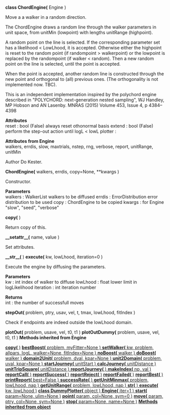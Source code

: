 ---
---
<a name="ChordEngine"></a>
<thead style="background-color:red; width:100%"><tr><th>
<strong>class ChordEngine(</strong> Engine )
</th></tr></thead>


Move a a walker in a random direction.

The ChordEngine draws a random line through the walker parameters in
unit space, from unitMin (lowpoint) with lengths unitRange (highpoint).

A random point on the line is selected. If the corresponding parameter
set has a likelihood < LowLhood, it is accepted. Otherwise either the
highpoint is reset to the random point (if randompoint > walkerpoint)
or the lowpoint is replaced by the randompoint (if walker < random).
Then a new random point on the line is selected, until the point is accepted.

When the point is accepted, another random line is constructed
through the new point and orthogonal to (all) previous ones.
(The orthogonality is not implemented now. TBC).

This is an independent implementation inspired by the polychord engine
described in
"POLYCHORD: next-generation nested sampling",
WJ Handley, MP Hobson and AN Lasenby.
MNRAS (2015) Volume 453, Issue 4, p 4384–4398

<b>Attributes</b>
    <br>
reset : bool (False)
    always reset othonormal basis 
extend : bool (False)
    perform the step-out action until logL < lowL
plotter : 

<b>Attributes from Engine</b>
    <br>
walkers, errdis, slow, maxtrials, nstep, rng, verbose, report, unitRange, unitMin

Author       Do Kester.

<a name="ChordEngine"></a>
<thead style="background-color:green; width:100%"><tr><th>
<strong>ChordEngine(</strong> walkers, errdis, copy=None, **kwargs ) 
</th></tr></thead>


Constructor.

<b>Parameters</b>
<br>
walkers : WalkerList
    walkers to be diffused
errdis : ErrorDistribution
    error distribution to be used
copy : ChordEngine
    to be copied
kwargs : for Engine
    "slow", "seed", "verbose"
<a name="copy"></a>
<thead style="background-color:green; width:100%"><tr><th>
<strong>copy(</strong> )
</th></tr></thead>

Return copy of this. 

<a name="__setattr__"></a>
<thead style="background-color:green; width:100%"><tr><th>
<strong>__setattr__(</strong> name, value )
</th></tr></thead>


Set attributes.

<a name="__str__"></a>
<thead style="background-color:green; width:100%"><tr><th>
<strong>__str__(</strong> )
</th></tr></thead>
<a name="execute"></a>
<thead style="background-color:green; width:100%"><tr><th>
<strong>execute(</strong> kw, lowLhood, iteration=0 )
</th></tr></thead>


Execute the engine by diffusing the parameters.

<b>Parameters</b>
<br>
kw : int
    index of walker to diffuse
lowLhood : float
    lower limit in logLikelihood
iteration : int
    iteration number

<b>Returns</b>
<br>
int : the number of successfull moves

<a name="stepOut"></a>
<thead style="background-color:green; width:100%"><tr><th>
<strong>stepOut(</strong> problem, ptry, usav, vel, t, tmax, lowLhood, fitIndex ) 
</th></tr></thead>


Check if endpoints are indeed outside the lowLhood domain.
<a name="plotOut"></a>
<thead style="background-color:green; width:100%"><tr><th>
<strong>plotOut(</strong> problem, usave, vel, t0, t1 ) 
</th></tr></thead>
<a name="plotOutDummy"></a>
<thead style="background-color:green; width:100%"><tr><th>
<strong>plotOutDummy(</strong> problem, usave, vel, t0, t1 ) 
</th></tr></thead>

<thead style="background-color:dodgerblue; width:100%"><tr><th>
<strong>Methods inherited from Engine</strong></th></tr></thead>



[<strong>copy(</strong> )](./Engine.md#copy)
[<strong>bestBoost(</strong> problem, myFitter=None ) ](./Engine.md#bestBoost)
[<strong>setWalker(</strong> kw, problem, allpars, logL, walker=None, fitIndex=None ) ](./Engine.md#setWalker)
[<strong>noBoost(</strong> walker ) ](./Engine.md#noBoost)
[<strong>doBoost(</strong> walker ) ](./Engine.md#doBoost)
[<strong>domain2Unit(</strong> problem, dval, kpar=None ) ](./Engine.md#domain2Unit)
[<strong>unit2Domain(</strong> problem, uval, kpar=None ) ](./Engine.md#unit2Domain)
[<strong>startJourney(</strong> unitStart ) ](./Engine.md#startJourney)
[<strong>calcJourney(</strong> unitDistance ) ](./Engine.md#calcJourney)
[<strong>unitTripSquare(</strong> unitDistance ) ](./Engine.md#unitTripSquare)
[<strong>reportJourney(</strong> ) ](./Engine.md#reportJourney)
[<strong>makeIndex(</strong> np, val ) ](./Engine.md#makeIndex)
[<strong>reportCall(</strong> )](./Engine.md#reportCall)
[<strong>reportSuccess(</strong> )](./Engine.md#reportSuccess)
[<strong>reportReject(</strong> )](./Engine.md#reportReject)
[<strong>reportFailed(</strong> )](./Engine.md#reportFailed)
[<strong>reportBest(</strong> )](./Engine.md#reportBest)
[<strong>printReport(</strong> best=False ) ](./Engine.md#printReport)
[<strong>successRate(</strong> ) ](./Engine.md#successRate)
[<strong>getUnitMinmax(</strong> problem, lowLhood, nap ) ](./Engine.md#getUnitMinmax)
[<strong>getUnitRange(</strong> problem, lowLhood, nap ) ](./Engine.md#getUnitRange)
[<strong>__str__(</strong> ) ](./Engine.md#__str__)
[<strong>execute(</strong> kw, lowLhood )](./Engine.md#execute)
[<strong>class DummyPlotter(</strong> object ) ](./Engine.md#DummyPlotter)
[<strong>Engine(</strong> iter=1 ) ](./Engine.md#Engine)
[<strong>start(</strong> param=None, ulim=None )](./Engine.md#start)
[<strong>point(</strong> param, col=None, sym=0 )](./Engine.md#point)
[<strong>move(</strong> param, ptry, col=None, sym=None )](./Engine.md#move)
[<strong>stop(</strong> param=None, name=None )](./Engine.md#stop)
[<strong>Methods inherited from object</strong></th></tr></thead>](./Engine.md#stop)

